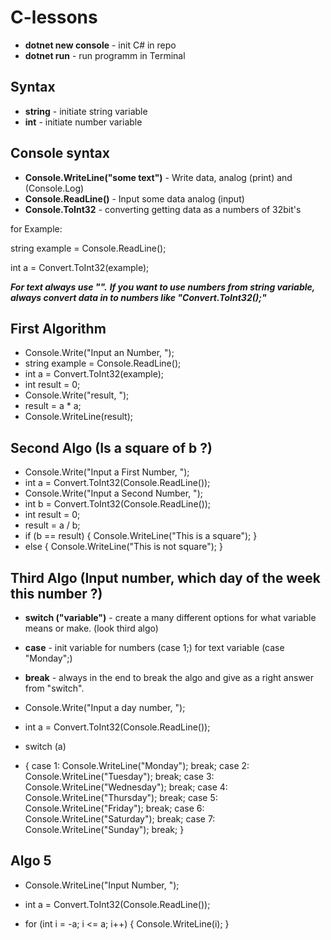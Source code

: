 # C-lessons

* **dotnet new console** - init C# in repo
* **dotnet run** - run programm in Terminal



## Syntax
* **string** - initiate string variable
* **int** - initiate number variable

## Console syntax
* **Console.WriteLine("some text")** - Write data, analog (print) and (Console.Log)
* **Console.ReadLine()** - Input some data analog (input)
* **Console.ToInt32** - converting getting data as a numbers of 32bit's 

for Example:

string example = Console.ReadLine();

int a = Convert.ToInt32(example);


_**For text always use "".**_
_**If you want to use numbers from string variable, always convert data in to numbers like "Convert.ToInt32();"**_



## First Algorithm

* Console.Write("Input an Number, ");
* string example = Console.ReadLine();
* int a = Convert.ToInt32(example);
* int result = 0;
* Console.Write("result, ");
* result = a * a;
* Console.WriteLine(result);

## Second Algo (Is a square of b ?)

* Console.Write("Input a First Number, ");
* int a = Convert.ToInt32(Console.ReadLine());
* Console.Write("Input a Second Number, ");
* int b = Convert.ToInt32(Console.ReadLine());
* int result = 0;
* result = a / b;
* if (b == result)
{
    Console.WriteLine("This is a square");
}
* else
{
    Console.WriteLine("This is not square");
}

## Third Algo (Input number, which day of the week this number ?)

* **switch ("variable")** - create a many different options for what variable means or make. (look third algo)
* **case** - init variable for numbers (case 1;) for text variable (case "Monday";)
* **break** - always in the end to break the algo and give as a right answer from "switch".

* Console.Write("Input a day number, ");
* int a = Convert.ToInt32(Console.ReadLine());
* switch (a)
* {
    case 1:
        Console.WriteLine("Monday");
        break;
    case 2:
        Console.WriteLine("Tuesday");
        break;
    case 3:
        Console.WriteLine("Wednesday");
        break;
    case 4:
        Console.WriteLine("Thursday");
        break;
    case 5:
        Console.WriteLine("Friday");
        break;
    case 6:
        Console.WriteLine("Saturday");
        break;
    case 7:
        Console.WriteLine("Sunday");
        break;
}

## Algo 5 

* Console.WriteLine("Input Number, ");
* int a = Convert.ToInt32(Console.ReadLine());

* for (int i = -a; i <= a; i++)
{
    Console.WriteLine(i);
}
